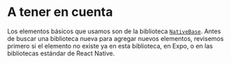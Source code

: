 # A tener en cuenta

Los elementos básicos que usamos son de la biblioteca
[`NativeBase`](https://nativebase.io/). Antes de buscar una biblioteca nueva
para agregar nuevos elementos, revisemos primero si el elemento no existe ya en
esta biblioteca, en Expo, o en las bibliotecas estándar de React Native.
